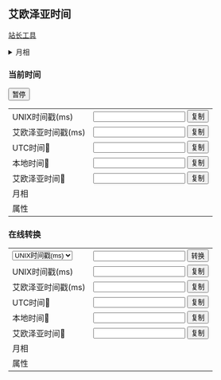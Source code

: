 
## 艾欧泽亚时间

[站长工具](http://tool.chinaz.com/Tools/unixtime.aspx)

<details>
    <summary>月相</summary>

|  月相   | 艾欧泽亚日  |
|  ----  | ----  |
| 新月  | 1-4 |
| 峨眉月  | 5-8 |
| 上弦月  | 9-12 |
| 上凸月  | 13-16 |
| 满月  | 17-20 |
| 下凸月  | 21-24 |
| 下弦月  | 25-28 |
| 残月  | 29-32 |
</details>

### 当前时间

<button id='clockenable' onclick=clockenable()>暂停</button>
<div id='timemd'>
    <table>
        <tr>
            <td>UNIX时间戳(ms)</td>
            <td><input id='UnixTimestmp'>
            <button class="btn" type="button"  data-clipboard-target='#UnixTimestmp'>复制</button></td>
        </tr>
        <tr>
            <td>艾欧泽亚时间戳(ms)</td>
            <td><input id='EorzeaTimestmp'>
            <button class="btn" type="button"  data-clipboard-target='#EorzeaTimestmp'>复制</button></td>
        </tr>
        <tr>
            <td>UTC时间</td>
            <td><input id='UnixTime'>
            <button class="btn" type="button"  data-clipboard-target='#UnixTime'>复制</button></td>
        </tr>
        <tr>
            <td>本地时间</td>
            <td><input id='LocalTime'>
            <button class="btn" type="button"  data-clipboard-target='#LocalTime'>复制</button></td>
        </tr>
        <tr>
            <td>艾欧泽亚时间</td>
            <td><input id='EorzeaTime'>
            <button class="btn" type="button"  data-clipboard-target='#EorzeaTime'>复制</button></td>
        </tr>
        <tr>
            <td>月相</td>
            <td><span id='Moon'></span></td>
        </tr>
        <tr>
            <td>属性</td>
            <td><span id='Attribute'></span></td>
        </tr>
    </table>
</div>

### 在线转换

<div id='test'>    
    <table>
        <tr>
            <td>
                <select  id='testselect'>
                    <option value ="0">UNIX时间戳(ms)</option>
                    <option value ="1">时间字符串</option>
                </select>
            </td>
            <td><input id='testinput'>
            <button onclick=test()>转换</button> </td>
        </tr>
        <tr>
            <td>UNIX时间戳(ms)</td>
            <td><input id='testUnixTimestmp'>
            <button class="btn" type="button"  data-clipboard-target='#testUnixTimestmp'>复制</button></td>
        </tr>
        <tr>
            <td>艾欧泽亚时间戳(ms)</td>
            <td><input id='testEorzeaTimestmp'>
            <button class="btn" type="button"  data-clipboard-target='#testEorzeaTimestmp'>复制</button></td>
        </tr>
        <tr>
            <td>UTC时间</td>
            <td><input id='testUnixTime'>
            <button class="btn" type="button"  data-clipboard-target='#testUnixTime'>复制</button></td>
        </tr>
        <tr>
            <td>本地时间</td>
            <td><input id='testLocalTime'>
            <button class="btn" type="button"  data-clipboard-target='#testLocalTime'>复制</button></td>
        </tr>
        <tr>
            <td>艾欧泽亚时间</td>
            <td><input id='testEorzeaTime'>
            <button class="btn" type="button"  data-clipboard-target='#testEorzeaTime'>复制</button></td>
        </tr>
        <tr>
            <td>月相</td>
            <td><span id='testMoon'></span></td>
        </tr>
        <tr>
            <td>属性</td>
            <td><span id='testAttribute'></span></td>
        </tr>
    </table>
</div>

<div>
    <script>
        function test(){
            const str = document.querySelector('#testinput').value;
            let LocalDate;
            switch (document.querySelector('#testselect').value) {
                case '0':
                    LocalDate = new Date(parseInt(str));
                    break;
                case '1':
                    LocalDate = new Date(str);
                    break;
                default:
                    return;
            }
            const LocalUnix = LocalDate.getTime();
            const EorzeaDate = localToEorzea();
            EorzeaDate.setTime(LocalUnix);
            const EorzeaUnix = EorzeaDate.getTime();   
            const EorzeaMoon = eorzeaMoon();
            EorzeaMoon.setTime(EorzeaUnix);
            const EtMoon = EorzeaMoon.getMoon();
            //
            const EtSpeed = EorzeaDate.getSpeed();
            const EtYear = EorzeaDate.getYear();
            const EtMonth = EorzeaDate.getMonth() + 1;
            const EtDate = EorzeaDate.getDate() + 1;
            const EtHour = EorzeaDate.getHours();
            const EtMinute = EorzeaDate.getMinutes();
            const EtSecond = EorzeaDate.getSeconds();
            const EtMillis = EorzeaDate.getMilliseconds();
            //新暦の取得
            const EorzeaNewCalendar = eorzeaNewCalendar();
            EorzeaNewCalendar.setTime(EorzeaUnix);
            const EtNewMonth = EorzeaNewCalendar.getMonth();
            const EtNewPolarity = EorzeaNewCalendar.getPolarity();
            const EtNewAttribute = EorzeaNewCalendar.getAttribute();
            //曜日の取得
            const EorzeaDay = eorzeaDay();
            EorzeaDay.setTime(EorzeaUnix);
            const EtDay = EorzeaDay.getDay();
            //
            const POLARITY_LIST_TEXT = ["霊", "星"];
            const POLARITY_LIST = ["spirit", "star"];
            const EtMonthIcon = ["01halone.png", "02menphina.png", "03thaliak.png", "04nymeia.png", "05llymlaen.png", "06oschon.png", "07byregot.png", "08rhalgr.png", "09azeyma.png", "10naldthal.png", "11nophica.png", "12althyk.png"];
            const EtMonthIconUrl = '/img/' + EtMonthIcon[EtMonth - 1];
            const EtNewPolarityText = POLARITY_LIST_TEXT[POLARITY_LIST.indexOf(EtNewPolarity)];
            const EtMonthImg = `<img style="vertical-align:middle;" src="${EtMonthIconUrl}">`
            const MONTH_ATTRIBUTE_LIST_TEXT = ["氷", "水", "風", "雷", "火", "土"];
            const MONTH_ATTRIBUTE_LIST = ["ice", "water", "wind", "lightning", "fire", "earth"];
            const EtMonthText = MONTH_ATTRIBUTE_LIST_TEXT[MONTH_ATTRIBUTE_LIST.indexOf(EtNewAttribute)];
            const WEEK_LIST_TEXT = ["霊極日", "風属日", "雷属日", "火属日", "土属日", "氷属日", "水属日", "星極日"];
            const WEEK_LIST = ["spirit", "wind", "lightning", "fire", "earth", "ice", "water", "star"];
            const EtDayText = WEEK_LIST_TEXT[WEEK_LIST.indexOf(EtDay)];
            //
            const MOON_LIST_TEXT = ["新月", "三日月", "上弦の月", "十三夜", "満月", "十六夜", "下弦の月", "二十六夜"];
            const MOON_LIST = ["new", "new_crescent", "quarter", "new_gibbous", "full", "old_gibbous", "waning", "old_crescent"];
            const EtMoonText = MOON_LIST_TEXT[MOON_LIST.indexOf(EtMoon)];
            const EtMoonImg = `<img style="vertical-align:middle;" src="/img/${EtMoon}.png">`;
            //
            const isoLocalTime = new Date(LocalDate.getTime() - (LocalDate.getTimezoneOffset() * 60000));
            //
            document.querySelector('#testUnixTimestmp').value=LocalUnix.toFixed(0);
            document.querySelector('#testEorzeaTimestmp').value=EorzeaUnix.toFixed(0);
            document.querySelector('#testUnixTime').value=LocalDate.toISOString();// expected output: 2011-10-05T14:48:00.000Z
            document.querySelector('#testLocalTime').value=isoLocalTime.toISOString().substring(0,23);
            document.querySelector('#testEorzeaTime').value=`${EtYear}-${doubleDigit(EtMonth)}-${doubleDigit(EtDate)}T${doubleDigit(EtHour)}:${doubleDigit(EtMinute)}:${doubleDigit(EtSecond)}.${tripleDigit(EtMillis)}`;
            document.querySelector('#testMoon').innerHTML= `<span style="vertical-align:middle;">${EtMoonText}</span> ${EtMoonImg}`;
            document.querySelector('#testAttribute').innerHTML= `${EtMonthImg}<span style="vertical-align:middle;"> ${EtNewPolarityText}${EtNewMonth}月(${EtMonthText}) ${EtDayText}</span>`
        }
    </script>
</div>

<div>
    <script>
        var clockrun=true;
        function gettime(){
            const LocalDate = new Date();            
            const LocalUnix = LocalDate.getTime();
            const EorzeaDate = localToEorzea();
            EorzeaDate.setTime(LocalUnix);
            const EorzeaUnix = EorzeaDate.getTime();   
            const EorzeaMoon = eorzeaMoon();
            EorzeaMoon.setTime(EorzeaUnix);
            const EtMoon = EorzeaMoon.getMoon();
            //
            const EtSpeed = EorzeaDate.getSpeed();
            const EtYear = EorzeaDate.getYear();
            const EtMonth = EorzeaDate.getMonth() + 1;
            const EtDate = EorzeaDate.getDate() + 1;
            const EtHour = EorzeaDate.getHours();
            const EtMinute = EorzeaDate.getMinutes();
            const EtSecond = EorzeaDate.getSeconds();
            const EtMillis = EorzeaDate.getMilliseconds();
            //新暦の取得
            const EorzeaNewCalendar = eorzeaNewCalendar();
            EorzeaNewCalendar.setTime(EorzeaUnix);
            const EtNewMonth = EorzeaNewCalendar.getMonth();
            const EtNewPolarity = EorzeaNewCalendar.getPolarity();
            const EtNewAttribute = EorzeaNewCalendar.getAttribute();
            //曜日の取得
            const EorzeaDay = eorzeaDay();
            EorzeaDay.setTime(EorzeaUnix);
            const EtDay = EorzeaDay.getDay();
            //
            const POLARITY_LIST_TEXT = ["霊", "星"];
            const POLARITY_LIST = ["spirit", "star"];
            const EtMonthIcon = ["01halone.png", "02menphina.png", "03thaliak.png", "04nymeia.png", "05llymlaen.png", "06oschon.png", "07byregot.png", "08rhalgr.png", "09azeyma.png", "10naldthal.png", "11nophica.png", "12althyk.png"];
            const EtMonthIconUrl = '/img/' + EtMonthIcon[EtMonth - 1];
            const EtNewPolarityText = POLARITY_LIST_TEXT[POLARITY_LIST.indexOf(EtNewPolarity)];
            const EtMonthImg = `<img style="vertical-align:middle;" src="${EtMonthIconUrl}">`
            const MONTH_ATTRIBUTE_LIST_TEXT = ["氷", "水", "風", "雷", "火", "土"];
            const MONTH_ATTRIBUTE_LIST = ["ice", "water", "wind", "lightning", "fire", "earth"];
            const EtMonthText = MONTH_ATTRIBUTE_LIST_TEXT[MONTH_ATTRIBUTE_LIST.indexOf(EtNewAttribute)];
            const WEEK_LIST_TEXT = ["霊極日", "風属日", "雷属日", "火属日", "土属日", "氷属日", "水属日", "星極日"];
            const WEEK_LIST = ["spirit", "wind", "lightning", "fire", "earth", "ice", "water", "star"];
            const EtDayText = WEEK_LIST_TEXT[WEEK_LIST.indexOf(EtDay)];
            //
            const MOON_LIST_TEXT = ["新月", "三日月", "上弦の月", "十三夜", "満月", "十六夜", "下弦の月", "二十六夜"];
            const MOON_LIST = ["new", "new_crescent", "quarter", "new_gibbous", "full", "old_gibbous", "waning", "old_crescent"];
            const EtMoonText = MOON_LIST_TEXT[MOON_LIST.indexOf(EtMoon)];
            const EtMoonImg = `<img style="vertical-align:middle;" src="/img/${EtMoon}.png">`;
            //
            const isoLocalTime = new Date(LocalDate.getTime() - (LocalDate.getTimezoneOffset() * 60000));
            //
            if(document.querySelector('#timemd')!=null && clockrun){
                document.querySelector('#UnixTimestmp').value=LocalUnix;
                document.querySelector('#EorzeaTimestmp').value=EorzeaUnix.toFixed(0);
                document.querySelector('#UnixTime').value=LocalDate.toISOString();// expected output: 2011-10-05T14:48:00.000Z                
                document.querySelector('#LocalTime').value=isoLocalTime.toISOString().substring(0,23);
                document.querySelector('#EorzeaTime').value=`${EtYear}-${doubleDigit(EtMonth)}-${doubleDigit(EtDate)}T${doubleDigit(EtHour)}:${doubleDigit(EtMinute)}:${doubleDigit(EtSecond)}.${tripleDigit(EtMillis)}`;
                document.querySelector('#Moon').innerHTML= `<span style="vertical-align:middle;">${EtMoonText}</span> ${EtMoonImg}`;
                document.querySelector('#Attribute').innerHTML= `${EtMonthImg}<span style="vertical-align:middle;"> ${EtNewPolarityText}${EtNewMonth}月(${EtMonthText}) ${EtDayText}</span>`
            }
            setTimeout("gettime()", EtSpeed);
        }
        gettime();
        function clockenable(){
            clockrun=!clockrun;
            if(clockrun){document.querySelector('#clockenable').innerHTML='暂停'}
            else{document.querySelector('#clockenable').innerHTML='暂停中'}
        }
        function initcopy() {
            // 初始化tooltip
            const btns = document.querySelectorAll('[data-clipboard-target]');
            function clearTooltip(e) {
                e.currentTarget.setAttribute('class', 'btn');
                e.currentTarget.removeAttribute('aria-label');
            }
            function showTooltip(elem, msg) {
                elem.setAttribute('class', 'btn cooltipz--right');
                elem.setAttribute('aria-label', msg);
            }
            for (let i = 0; i < btns.length; i++) {
                btns[i].addEventListener('mouseleave', clearTooltip);
                btns[i].addEventListener('blur', clearTooltip);
            }
            // 初始化clipborajs
            const clipboardDemos = new ClipboardJS('[data-clipboard-target]');
            clipboardDemos.on('success', function (e) {
                e.clearSelection();
                showTooltip(e.trigger, '复制成功');
            });
            clipboardDemos.on('error', function (e) {
                showTooltip(e.trigger, '设备不支持一键复制');
            });
        }
        initcopy();
    </script>
</div>